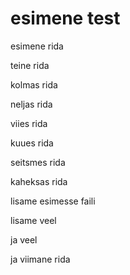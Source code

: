 # esimene test

esimene rida

teine rida

kolmas rida

neljas rida

viies rida

kuues rida

seitsmes rida

kaheksas rida

lisame esimesse faili

lisame veel

ja veel

ja viimane rida
